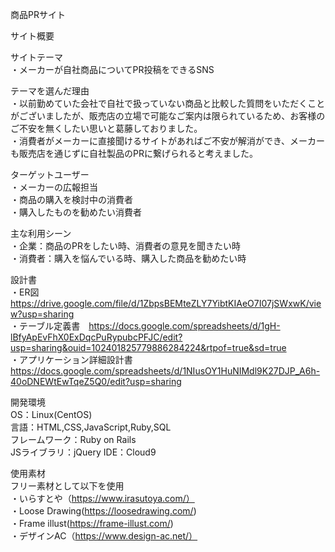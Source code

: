商品PRサイト
​

サイト概要

サイトテーマ<br>
・メーカーが自社商品についてPR投稿をできるSNS

テーマを選んだ理由<br>
・以前勤めていた会社で自社で扱っていない商品と比較した質問をいただくことがございましたが、販売店の立場で可能なご案内は限られているため、お客様のご不安を無くしたい思いと葛藤しておりました。<br>
・消費者がメーカーに直接聞けるサイトがあればご不安が解消ができ、メーカーも販売店を通じずに自社製品のPRに繋げられると考えました。

ターゲットユーザー<br>
・メーカーの広報担当<br>
・商品の購入を検討中の消費者<br>
・購入したものを勧めたい消費者​

主な利用シーン<br>
・企業：商品のPRをしたい時、消費者の意見を聞きたい時<br>
・消費者：購入を悩んでいる時、購入した商品を勧めたい時​

設計書<br>
・ER図　https://drive.google.com/file/d/1ZbpsBEMteZLY7YibtKIAeO7I07jSWxwK/view?usp=sharing<br>
・テーブル定義書　https://docs.google.com/spreadsheets/d/1gH-lBfyApEvFhX0ExDqcPuRypubcPFJC/edit?usp=sharing&ouid=102401825779886284224&rtpof=true&sd=true<br>
・アプリケーション詳細設計書　https://docs.google.com/spreadsheets/d/1NIusOY1HuNIMdl9K27DJP_A6h-40oDNEWtEwTqeZ5Q0/edit?usp=sharing

開発環境<br>
OS：Linux(CentOS)<br>
言語：HTML,CSS,JavaScript,Ruby,SQL<br>
フレームワーク：Ruby on Rails<br>
JSライブラリ：jQuery
IDE：Cloud9​

使用素材<br>
フリー素材として以下を使用<br>
・いらすとや（https://www.irasutoya.com/）<br>
・Loose Drawing(https://loosedrawing.com/)<br>
・Frame illust(https://frame-illust.com/)<br>
・デザインAC（https://www.design-ac.net/）